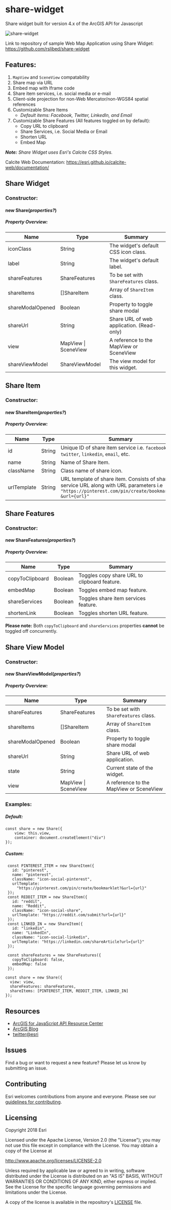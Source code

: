 # share-widget

Share widget built for version 4.x of the ArcGIS API for Javascript

![share-widget](https://github.com/ArcGIS/share-widget/blob/master/images/share-link.png)​

Link to repository of sample Web Map Application using Share Widget:
https://github.com/rslibed/share-widget

## Features:

1.  `MapView` and `SceneView` compatability
2.  Share map via URL
3.  Embed map with Iframe code
4.  Share item services, i.e. social media or e-mail
5.  Client-side projection for non-Web Mercator/non-WGS84 spatial references
6.  Customizable Share Items
    - _Default items: Facebook, Twitter, LinkedIn, and Email_
7.  Customizable Share Features (All features toggled on by default):
    - Copy URL to clipboard
    - Share Services, i.e. Social Media or Email
    - Shorten URL
    - Embed Map

***Note:** Share Widget uses Esri's Calcite CSS Styles.*

Calcite Web Documentation: https://esri.github.io/calcite-web/documentation/

## Share Widget

### Constructor:

#### new **Share(_properties?_)**

##### Property Overview:

| Name           | Type           | Summary                                             |
| -------------- | -------------- | --------------------------------------------------- |
| iconClass      | String         | The widget's default CSS icon class.                |
| label          | String         | The widget's default label.                         |
| shareFeatures  | ShareFeatures  | To be set with `ShareFeatures` class.               |
| shareItems     | []ShareItem    | Array of `ShareItem` class.                         |
| shareModalOpened| Boolean       | Property to toggle share modal                      |
| shareUrl       | String         | Share URL of web application. (Read-only)           |
| view           | MapView \| SceneView | A reference to the MapView or SceneView      |
| shareViewModel | ShareViewModel | The view model for this widget.                     |

## Share Item

### Constructor:

#### new **ShareItem(_properties?_)**

##### Property Overview:

| Name        | Type   | Summary                                                                            |
| ----------- | ------ | ---------------------------------------------------------------------------------- |
| id          | String | Unique ID of share item service i.e. `facebook`, `twitter`, `linkedin`, `email`, etc. |
| name        | String | Name of Share Item.                                                                |
| className   | String | Class name of share icon.                                                          |
| urlTemplate | String | URL template of share item. Consists of share service URL along with URL parameters i.e `"https://pinterest.com/pin/create/bookmarklet?&url={url}"` |

## Share Features

### Constructor:

#### new **ShareFeatures(_properties?_)**

##### Property Overview:

| Name            | Type    | Summary                                                  |
| --------------- | ------- | -------------------------------------------------------- |
| copyToClipboard | Boolean | Toggles copy share URL to clipboard feature.             |
| embedMap        | Boolean | Toggles embed map feature.                               | 
| shareServices   | Boolean | Toggles share item services feature.                     |
| shortenLink     | Boolean | Toggles shorten URL feature.                             |

**Please note:** Both `copyToClipboard` and `shareServices` properties **cannot** be toggled off concurrently.

## Share View Model

### Constructor:

#### new **ShareViewModel(_properties?_)**

##### Property Overview:

| Name            | Type    | Summary                                                  |
| --------------- | ------- | -------------------------------------------------------- |
| shareFeatures   | ShareFeatures | To be set with `ShareFeatures` class.              |
| shareItems     | []ShareItem | Array of `ShareItem` class.                           |
| shareModalOpened| Boolean | Property to toggle share modal                           |
| shareUrl        | String  | Share URL of web application.                            |
| state           | String  | Current state of the widget.                             |
| view            | MapView \| SceneView | A reference to the MapView or SceneView     |

### **Examples:**

##### Default:

```
const share = new Share({
    view: this.view,
    container: document.createElement("div")
});
```

##### Custom:

```
 const PINTEREST_ITEM = new ShareItem({
   id: "pinterest",
   name: "pinterest",
   className: "icon-social-pinterest",
   urlTemplate:
     "https://pinterest.com/pin/create/bookmarklet?&url={url}"
 });
 const REDDIT_ITEM = new ShareItem({
   id: "reddit",
   name: "Reddit",
   className: "icon-social-share",
   urlTemplate: "https://reddit.com/submit?url={url}"
 });
 const LINKED_IN = new ShareItem({
   id: "linkedin",
   name: "LinkedIn",
   className: "icon-social-linkedin",
   urlTemplate: "https://linkedin.com/shareArticle?url={url}"
 });

 const shareFeatures = new ShareFeatures({
   copyToClipboard: false,
   embedMap: false
 });

const share = new Share({
  view: view,
  shareFeatures: shareFeatures,
  shareItems: [PINTEREST_ITEM, REDDIT_ITEM, LINKED_IN]
});
```

## Resources

* [ArcGIS for JavaScript API Resource Center](http://help.arcgis.com/en/webapi/javascript/arcgis/index.html)
* [ArcGIS Blog](http://blogs.esri.com/esri/arcgis/)
* [twitter@esri](http://twitter.com/esri)

## Issues

Find a bug or want to request a new feature?  Please let us know by submitting an issue.

## Contributing

Esri welcomes contributions from anyone and everyone. Please see our [guidelines for contributing](https://github.com/esri/contributing).

## Licensing
Copyright 2018 Esri

Licensed under the Apache License, Version 2.0 (the "License");
you may not use this file except in compliance with the License.
You may obtain a copy of the License at

   http://www.apache.org/licenses/LICENSE-2.0

Unless required by applicable law or agreed to in writing, software
distributed under the License is distributed on an "AS IS" BASIS,
WITHOUT WARRANTIES OR CONDITIONS OF ANY KIND, either express or implied.
See the License for the specific language governing permissions and
limitations under the License.

A copy of the license is available in the repository's [LICENSE](https://github.com/ArcGIS/share-widget/blob/master/LICENSE) file.
